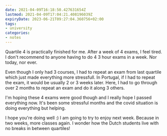 ```yaml
---
date: 2021-04-09T16:18:50.427631654Z
lastmod: 2021-04-09T17:04:21.408196039Z
expiryDate: 2023-06-21T09:27:04.360756+02:00
tags:
- university
categories:
- notes
---
```


Quartile 4 is practically finished for me. After a week of 4 exams, I feel tired. I don't recommend to anyone having to do 4 3 hour exams in a week. Nor today, nor ever.

Even though I only had 3 courses, I had to repeat an exam from last quartile which just made everything more stressfull. In Portugal, if I had to repeat the exam, it would be usually 2 or 3 weeks later. Here, I had to go through over 2 months to repeat an exam and do it along 3 others.

I'm hoping these 4 exams were good though and I really hope I passed everything now. It's been some stressful months and the covid situation is doing everything but helping.

I hope you're doing well :) I am going to try to enjoy next week. Because in two weeks, more classes again. I wonder how the Dutch students live with no breaks in between quartiles!
